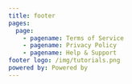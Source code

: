 ```yaml
---
title: footer
pages:
  page:
    - pagename: Terms of Service
    - pagename: Privacy Policy
    - pagename: Help & Support
footer logo: /img/tutorials.png
powered by: Powered by
---
```

